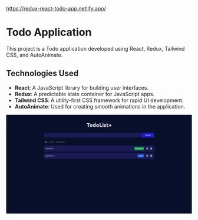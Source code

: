 https://redux-react-todo-app.netlify.app/


# Todo Application

This project is a Todo application developed using React, Redux, Tailwind CSS, and AutoAnimate.

## Technologies Used

- **React**: A JavaScript library for building user interfaces.
- **Redux**: A predictable state container for JavaScript apps.
- **Tailwind CSS**: A utility-first CSS framework for rapid UI development.
- **AutoAnimate**: Used for creating smooth animations in the application.

![App Image](app-image.png)
